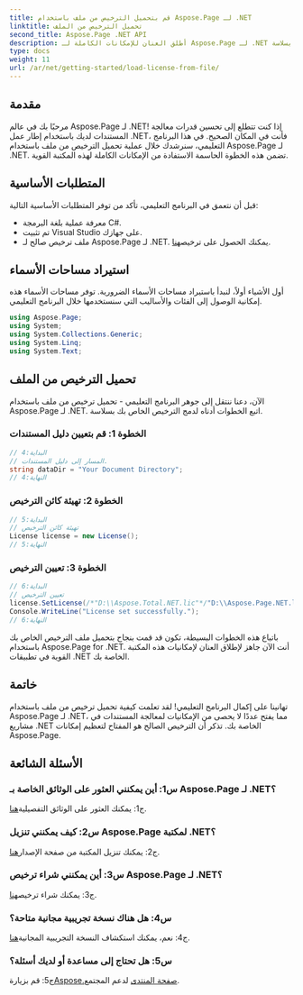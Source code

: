 ```yaml
---
title: قم بتحميل الترخيص من ملف باستخدام Aspose.Page لـ .NET
linktitle: تحميل الترخيص من الملف
second_title: Aspose.Page .NET API
description: أطلق العنان للإمكانات الكاملة لـ Aspose.Page لـ .NET من خلال إتقان فن تحميل التراخيص من الملفات. ارفع قدرات معالجة المستندات لديك بسلاسة.
type: docs
weight: 11
url: /ar/net/getting-started/load-license-from-file/
---
```

## مقدمة

مرحبًا بك في عالم Aspose.Page لـ .NET! إذا كنت تتطلع إلى تحسين قدرات معالجة المستندات لديك باستخدام إطار عمل .NET، فأنت في المكان الصحيح. في هذا البرنامج التعليمي، سنرشدك خلال عملية تحميل الترخيص من ملف باستخدام Aspose.Page لـ .NET. تضمن هذه الخطوة الحاسمة الاستفادة من الإمكانات الكاملة لهذه المكتبة القوية.

## المتطلبات الأساسية

قبل أن نتعمق في البرنامج التعليمي، تأكد من توفر المتطلبات الأساسية التالية:

- معرفة عملية بلغة البرمجة C#.
- تم تثبيت Visual Studio على جهازك.
-  ملف ترخيص صالح لـ Aspose.Page لـ .NET. يمكنك الحصول على ترخيص[هنا](https://purchase.aspose.com/buy).

## استيراد مساحات الأسماء

أول الأشياء أولاً، لنبدأ باستيراد مساحات الأسماء الضرورية. توفر مساحات الأسماء هذه إمكانية الوصول إلى الفئات والأساليب التي سنستخدمها خلال البرنامج التعليمي.

```csharp
using Aspose.Page;
using System;
using System.Collections.Generic;
using System.Linq;
using System.Text;
```

## تحميل الترخيص من الملف

الآن، دعنا ننتقل إلى جوهر البرنامج التعليمي - تحميل ترخيص من ملف باستخدام Aspose.Page لـ .NET. اتبع الخطوات أدناه لدمج الترخيص الخاص بك بسلاسة.

### الخطوة 1: قم بتعيين دليل المستندات

```csharp
// البداية:4
// المسار إلى دليل المستندات.
string dataDir = "Your Document Directory";
// النهاية:4
```

### الخطوة 2: تهيئة كائن الترخيص

```csharp
// البداية:5
// تهيئة كائن الترخيص
License license = new License();
// النهاية:5
```

### الخطوة 3: تعيين الترخيص

```csharp
// البداية:6
// تعيين الترخيص
license.SetLicense(/*"D:\\Aspose.Total.NET.lic"*/"D:\\Aspose.Page.NET.lic");
Console.WriteLine("License set successfully.");
// النهاية:6
```

باتباع هذه الخطوات البسيطة، تكون قد قمت بنجاح بتحميل ملف الترخيص الخاص بك باستخدام Aspose.Page for .NET. أنت الآن جاهز لإطلاق العنان لإمكانيات هذه المكتبة القوية في تطبيقات .NET الخاصة بك.

## خاتمة

تهانينا على إكمال البرنامج التعليمي! لقد تعلمت كيفية تحميل ترخيص من ملف باستخدام Aspose.Page لـ .NET، مما يفتح عددًا لا يحصى من الإمكانيات لمعالجة المستندات في مشاريع .NET الخاصة بك. تذكر أن الترخيص الصالح هو المفتاح لتعظيم إمكانات Aspose.Page.


## الأسئلة الشائعة

### س1: أين يمكنني العثور على الوثائق الخاصة بـ Aspose.Page لـ .NET؟

 ج1: يمكنك العثور على الوثائق التفصيلية[هنا](https://reference.aspose.com/page/net/).

### س2: كيف يمكنني تنزيل Aspose.Page لمكتبة .NET؟

 ج2: يمكنك تنزيل المكتبة من صفحة الإصدار[هنا](https://releases.aspose.com/page/net/).

### س3: أين يمكنني شراء ترخيص Aspose.Page لـ .NET؟

 ج3: يمكنك شراء ترخيص[هنا](https://purchase.aspose.com/buy).

### س4: هل هناك نسخة تجريبية مجانية متاحة؟

 ج4: نعم، يمكنك استكشاف النسخة التجريبية المجانية[هنا](https://releases.aspose.com/).

### س5: هل تحتاج إلى مساعدة أو لديك أسئلة؟ 

 ج5: قم بزيارة[Aspose.صفحة المنتدى](https://forum.aspose.com/c/page/39) لدعم المجتمع.